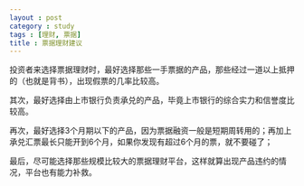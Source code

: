 ```yaml
---
layout : post
category : study
tags : [理财, 票据]
title : 票据理财建议
---
```



投资者来选择票据理财时，最好选择那些一手票据的产品，那些经过一道以上抵押的（也就是背书），出现假票的几率比较高。


其次，最好选择由上市银行负责承兑的产品，毕竟上市银行的综合实力和信誉度比较高。


再次，最好选择3个月期以下的产品，因为票据融资一般是短期周转用的；再加上承兑汇票最长只能开到6个月，如果你发现有超过6个月的票，就不要碰了；


最后，尽可能选择那些规模比较大的票据理财平台，这样就算出现产品违约的情况，平台也有能力补救。


